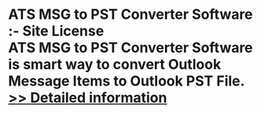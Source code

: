 # ATS MSG to PST Converter Software :- Site License<br />ATS MSG to PST Converter Software is smart way to convert Outlook Message Items to Outlook PST File.<br />[>> Detailed information](https://secure.shareit.com/shareit/product.html?productid=300778895&affiliateid=200057808)